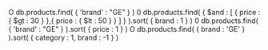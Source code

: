 O db.products.find( { 'brand' : "GE" } )
0 db.products.find( { $and : [ { price : { $gt : 30 } },{ price : { $lt : 50 } } ] } ).sort( { brand : 1 } )
0 db.products.find( { 'brand' : "GE" } ).sort( { price : 1 } )
O db.products.find( { brand : 'GE' } ).sort( { category : 1, brand : -1 } )